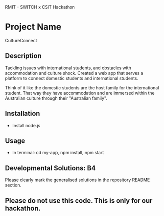 RMIT - SWITCH x CSIT Hackathon

# Project Name
CultureConnect

## Description
Tackling issues with international students, and obstacles with accommodation and culture shock.
Created a web app that serves a platform to connect domestic students and international students. 

Think of it like the domestic students are the host family for the international student. That way they have accommodation and are immersed within the Australian culture through their "Australian family".

## Installation
* Install node.js

## Usage
* In terminal: cd my-app, npm install, npm start


## Developmental Solutions: B4
Please clearly mark the generalised solutions in the repository README section.


## Please do not use this code. This is only for our hackathon.